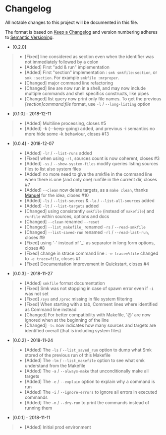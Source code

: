 # Changelog

All notable changes to this project will be documented in this file.

The format is based on [Keep a Changelog](http://keepachangelog.com/en/1.0.0/)
and version numbering adheres to [Semantic Versioning](http://semver.org/spec/v2.0.0.html).

- [0.2.0]
> - [Fixed] line considered as section even when the identifier was not immediately followed by a colon 
> - [Added] First "add & run" implementation 
> - [Added] First "section" implementation : `smk smkfile:section`, or `smk :section`. For example `smkfile :mrproper`.
> - [Changed] major command line refactoring  
> - [Changed] line are now run in a shell, and may now include multiple commands and shell specifics constructs, like pipes
> - [Changed] list query now print only file names. To get the previous _[section]command:file_ format, use `-l` / `--long-listing` option

- [0.1.0] - 2018-12-11
> - [Added] Multiline processing, closes #5
> - [Added] -k (--keep-going) added, and previous -i semantics no more hide some -k behaviour, closes #13 

- [0.0.4] - 2018-12-07
> - [Added] `-lr` / `--list-runs` added
> - [Fixed] when using `-rl`, sources count is now coherent, closes #3
> - [Added] `-ss` / `--show-system-files` modify queries listing sources files to list also system files  
> - [Added] no more need to give the smkfile in the command line when there is one (and only one) runfile in the current dir, closes #7  
> - [Added] `--clean` now delete targets, as a `make clean`, thanks [Manuel](https://github.com/mgrojo) for the idea, closes #10  
> - [Added] `-ls` / `--list-sources` & `-la` / `--list-all-sources` added  
> - [Added] `-lt` / `--list-targets` added  
> - [Changed] using consistently `smkfile` (instead of `makefile`) and `runfile` within sources, options and docs  
> - [Changed] `--clean` renamed `--reset`  
> - [Changed] `--list_makefile_` renamed `-rs` / `--read-smkfile`
> - [Changed] `--list-saved-run` renamed `-rl` / `--read-last-run`, closes #9
> - [Fixed] using '-' instead of '_' as separator in long form options, closes #8
> - [Fixed] change in strace command line : `-e trace=%file` changed to `-e trace=file`, closes #1
> - [Fixed] Documentation improvement in Quickstart, closes #4

- [0.0.3] - 2018-11-27
> - [Added] `smkfile` format documentation 
> - [Fixed] Smk was not stopping in case of spawn error even if `-i` was not set
> - [Fixed] `/sys` and `/proc` missing in file system filtering 
> - [Fixed] When starting with a tab, Comment lines where identified as Command line instead
> - [Changed] For better compatibility with Makefile, '@' are now ignored when at the beginning of the line
> - [Changed] `-ls` now indicates how many sources and targets are identified overall (that is including system files)  

- [0.0.2] - 2018-11-24
> - [Added] The `-ls` / `--list_saved_run` option to dump what Smk stored of the previous run of this Makefile
> - [Added] The `-lm` / `--list_makefile` option to see what smk understand from the Makefile
> - [Added] The `-a` / `--always-make` that unconditionally make all targets
> - [Added] The `-e` / `--explain` option to explain why a command is run
> - [Added] The `-i` / `--ignore-errors` to ignore all errors in executed commands
> - [Added] The `-n` / `--dry-run` to print the commands instead of running them

- [0.0.1] - 2018-11-11
> - [Added] Initial prod environment
